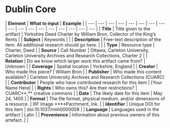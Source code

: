 # Dublin Core

| **Element** | **What to input** | **Example** |
| --- | --- | --- | --- | --- | --- | --- | --- | --- | --- | --- | --- | --- | --- | --- | --- | --- |
| **Title** | Title given to the artifact | Yorkshire Deed Charter by William Bron, Collector of the King’s Rents |
| **Subject** | Keywords |  |
| **Description** | Free-text description of the item. All additional research should go here. |  |
| **Type** | Resource type | Charter, Deed |
| **Source** | Call Number | Ottawa, Carleton University, Carleton University Archives and Research Collections, Charter 2 |
| **Relation** | Do we know which larger work this artifact came from? | Unknown |
| **Coverage** | Spatial location | Yorkshire, England |
| **Creator** | Who made this piece? | William Bron |
| **Publisher** | Who made this content available? | Carleton University Archives and Research Collections \(CUARC\) |
| **Contributor** | People who have contributed research for this item | \[Your Name Here\] |
| **Rights** | Who owns this? Are their restrictions? | CUARC**,** creative commons |
| **Date** | The likely date for this item | May 24, 1405 |
| **Format** | The file format, physical medium, and/or dimensions of a resource. | IIIF Image ****Parchment, Ink. |
| **Identifier** | Unique DOI for this item | doi:10.1037/rmh0000008 |
| **Language** | Languages used in the artifact | Latin |
| **Provenience** | Information about previous owners of this artefact. |  |

